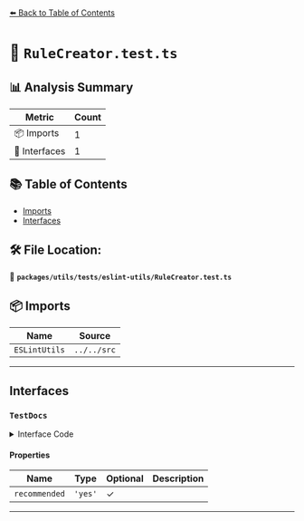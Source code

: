 [⬅️ Back to Table of Contents](../../../../index.md)

# 📄 `RuleCreator.test.ts`

## 📊 Analysis Summary

| Metric | Count |
|--------|-------|
| 📦 Imports | 1 |
| 📐 Interfaces | 1 |

## 📚 Table of Contents

- [Imports](#imports)
- [Interfaces](#interfaces)

## 🛠️ File Location:
📂 **`packages/utils/tests/eslint-utils/RuleCreator.test.ts`**

## 📦 Imports

| Name | Source |
|------|--------|
| `ESLintUtils` | `../../src` |


---

## Interfaces

### `TestDocs`

<details><summary>Interface Code</summary>

```ts
interface TestDocs {
    recommended?: 'yes';
  }
```
</details>

#### Properties

| Name | Type | Optional | Description |
|------|------|----------|-------------|
| `recommended` | `'yes'` | ✓ |  |


---